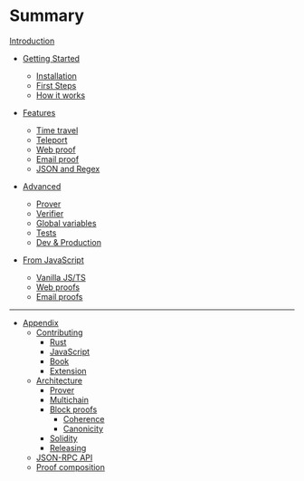 # Summary
[Introduction](./introduction.md)

- [Getting Started]()
  - [Installation](./getting-started/installation.md)
  - [First Steps](./getting-started/first-steps.md)
  - [How it works](./getting-started/how-it-works.md)

- [Features]()
  - [Time travel](./features/time-travel.md)
  - [Teleport](./features/teleport.md)
  - [Web proof](./features/web.md)
  - [Email proof](./features/email.md)
  - [JSON and Regex](./features/json-and-regex.md)

- [Advanced]()
  - [Prover](./advanced/prover.md)
  - [Verifier](./advanced/verifier.md)
  - [Global variables](./advanced/prover-global-variables.md)
  - [Tests](./advanced/tests.md)
  - [Dev & Production](./advanced/dev-and-production.md)

- [From JavaScript]()
  - [Vanilla JS/TS](./javascript/javascript.md)
  - [Web proofs](./javascript/web-proofs.md)
  - [Email proofs](./javascript/email-proofs.md)
---
- [Appendix]()
  - [Contributing](./appendix/contributing/overview.md)
    - [Rust](./appendix/contributing/rust.md)
    - [JavaScript](./appendix/contributing/javascript.md)
    - [Book](./appendix/contributing/book.md)
    - [Extension](./appendix/contributing/extension.md)
  - [Architecture](./appendix/architecture/overview.md)
    - [Prover](./appendix/architecture/prover.md)
    - [Multichain](./appendix/architecture/multi.md)
    - [Block proofs](./appendix/architecture/block_proof.md)
      - [Coherence](./appendix/architecture/block_proof/coherence.md)
      - [Canonicity](./appendix/architecture/block_proof/canonicity.md)
    - [Solidity](./appendix/architecture/solidity.md)
    - [Releasing](./appendix/architecture/releasing.md)
  - [JSON-RPC API](./appendix/api.md)
  - [Proof composition](./appendix/proof_composition.md)
